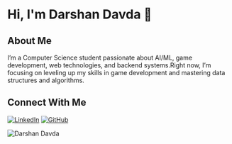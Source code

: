 # Hi, I'm Darshan Davda 👋

## About Me
I’m a Computer Science student passionate about AI/ML, game development, web technologies, and backend systems.Right now, I’m focusing on leveling up my skills in game development and mastering data structures and algorithms.

## Connect With Me
[![LinkedIn](https://img.shields.io/badge/LinkedIn-0077B5?style=for-the-badge&logo=linkedin&logoColor=white)](https://www.linkedin.com/in/darshan-davda-5b84b2333)
[![GitHub](https://img.shields.io/badge/GitHub-100000?style=for-the-badge&logo=github&logoColor=white)](https://github.com/DarshanDavda)

<img src="" alt="Darshan Davda">